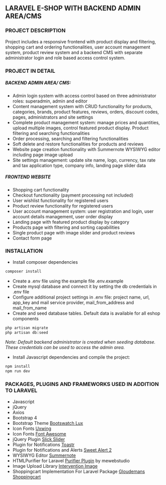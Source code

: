 ## LARAVEL E-SHOP WITH BACKEND ADMIN AREA/CMS

### PROJECT DESCRIPTION

Project includes a responsive frontend with product display and filtering, shopping cart and ordering functionalities, user account management system, product review system and a backend CMS with separate administrator login and role based access control system. 

### PROJECT IN DETAIL

##### BACKEND  ADMIN AREA/ CMS:

* Admin login system with access control based on three administrator roles: superadmin, admin and editor
* Content management system with CRUD functionality for products, categories, brands, product features, reviews, orders, discount codes, pages, administrators and site settings
* Complete product management system: manage prices and quantities, upload multiple images, control featured product display. Product filtering and searching functionalities
* Order processing, searching and filtering functionalities
* Soft delete and restore functionalities for products and reviews
* Website page creation functionality with Summernote WYSIWYG editor including page image upload
* Site settings management: update site name, logo, currency, tax rate and tax application type, company info, landing page slider data 

##### FRONTEND WEBSITE

* Shopping cart functionality
* Checkout functionality (payment processing not included)
* User wishlist functionality for registered users
* Product review functionality for registered users
* User account management system:  user registration and login, user account details management, user order display
* Landing page with featured product display by category
* Products page with filtering and sorting capabilities
* Single product page with image slider and product reviews
* Contact form page

### INSTALLATION

* Install composer dependencies
```bash
composer install
```
* Create a .env file using the example file .env.example
* Create mysql database and connect it by setting the db credentials in .env file
* Configure additional project settings in .env file: project name, url, app_key and mail service provider, mail_from_address and mail_from_name
* Create and seed database tables. Default data is available for all eshop components
```bash
php artisan migrate
php artisan db:seed
```
*Note: Default backend administrator is created when seeding database. These credentials can be used to access the admin area.*

* Install Javascript dependencies and compile the project:
```bash
npm install
npm run dev
```

### PACKAGES, PLUGINS AND FRAMEWORKS USED IN ADDITION TO LARAVEL

* Javascript
* jQuery
* Axios
* Bootstrap 4 
* Bootstrap Theme [Bootswatch Lux](https://bootswatch.com/lux/) 
* Icon Fonts [Uxwing](https://uxwing.com/free-icon-fonts/)
* Icon Fonts [Font Awesome](https://fontawesome.com/)
* jQuery Plugin [Slick Slider](https://kenwheeler.github.io/slick/) 
* Plugin for Notifications [Toastr](https://github.com/CodeSeven/toastr)
* Plugin for Notifications and Alerts [Sweet Alert 2](https://sweetalert2.github.io/)
* WYSIWYG Editor [Summernote](https://summernote.org/)
* HTMLPurifier for Laravel [Purifier Plugin](https://github.com/mewebstudio/Purifier) by mewebstudio
* Image Upload Library [Intervention Image](http://image.intervention.io/)
* Shoppingcart Implementation For Laravel Package [Gloudemans Shoppingcart](https://packagist.org/packages/gloudemans/shoppingcart)
